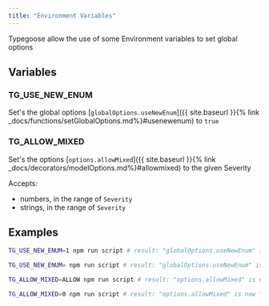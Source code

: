 ```yaml
---
title: "Environment Variables"
---
```


Typegoose allow the use of some Environment variables to set global options

## Variables

### TG_USE_NEW_ENUM

Set's the global options [`globalOptions.useNewEnum`]({{ site.baseurl }}{% link _docs/functions/setGlobalOptions.md%}#usenewenum) to `true`

### TG_ALLOW_MIXED

Set's the options [`options.allowMixed`]({{ site.baseurl }}{% link _docs/decorators/modelOptions.md%}#allowmixed) to the given Severity

Accepts:
- numbers, in the range of `Severity`
- strings, in the range of `Severity`

## Examples

```sh
TG_USE_NEW_ENUM=1 npm run script # result: "globalOptions.useNewEnum" is now true

TG_USE_NEW_ENUM= npm run script # result: "globalOptions.useNewEnum" is now false
```

```sh
TG_ALLOW_MIXED=ALLOW npm run script # result: "options.allowMixed" is now "ALLOW" (actual: 0)

TG_ALLOW_MIXED=0 npm run script # result: "options.allowMixed" is now "ALLOW" (actual: 0)
```
